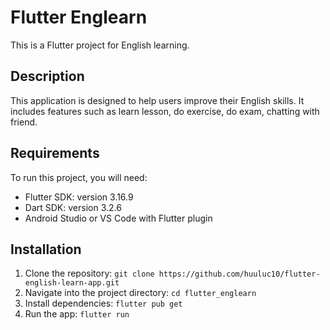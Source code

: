 # Flutter Englearn

This is a Flutter project for English learning.

## Description

This application is designed to help users improve their English skills. It includes features such as learn lesson, do exercise, do exam, chatting with friend.

## Requirements

To run this project, you will need:

- Flutter SDK: version 3.16.9
- Dart SDK: version 3.2.6
- Android Studio or VS Code with Flutter plugin

## Installation

1. Clone the repository: `git clone https://github.com/huuluc10/flutter-english-learn-app.git`
2. Navigate into the project directory: `cd flutter_englearn`
3. Install dependencies: `flutter pub get`
4. Run the app: `flutter run`
